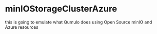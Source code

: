 # minIOStorageClusterAzure
this is going to emulate what Qumulo does using Open Source minIO and Azure resources
